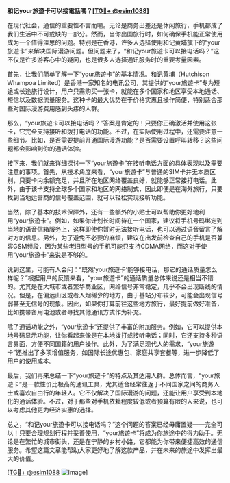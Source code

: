 **和记your旅遊卡可以接電話嗎？[[TG💪+ @esim1088](https://t.me/s/esim1088)]**

在现代社会，通信的重要性不言而喻。无论是商务出差还是休闲旅行，手机都成了我们生活中不可或缺的一部分。然而，当你出国旅行时，如何确保手机能正常使用成为一个值得深思的问题。特别是在香港，许多人选择使用和记黄埔旗下的“your旅遊卡”来解决国际漫游问题。但问题来了，“和记your旅遊卡可以接电话吗？”这不仅是许多游客心中的疑问，也是很多人选择通讯服务时的重要考量因素。

首先，让我们简单了解一下“your旅遊卡”的基本情况。和记黄埔（Hutchison Whampoa Limited）是香港一家知名的电讯公司，其提供的“your旅遊卡”专为短途或长途旅行设计，用户只需购买一张卡，就能在多个国家和地区享受本地通话、短信以及数据流量服务。这种卡的最大优势在于价格实惠且操作简便，特别适合那些对国际漫游费用感到头疼的人群。

那么，“your旅遊卡可以接电话吗？”答案是肯定的！只要你正确激活并使用这张卡，它完全支持接听和拨打电话的功能。不过，在实际使用过程中，还需要注意一些细节。比如，是否需要提前开通国际漫游功能？是否需要设置呼叫转移？这些问题都会影响到你的通话体验。

接下来，我们就来详细探讨一下“your旅遊卡”在接听电话方面的具体表现以及需要注意的事项。首先，从技术角度来看，“your旅遊卡”与普通的SIM卡并无本质区别，只要卡内余额充足，并且所在地区网络覆盖良好，就能够正常接打电话。此外，由于该卡支持全球多个国家和地区的网络制式，因此即便是在海外旅行，只要找到当地运营商的信号覆盖范围，就可以轻松实现接听功能。

当然，除了基本的技术保障外，还有一些额外的小贴士可以帮助你更好地利用“your旅遊卡”。例如，如果你计划长时间待在一个国家，建议将手机号码绑定到当地的语音信箱服务上，这样即使你暂时无法接听电话，也可以通过语音留言了解对方的信息。另外，为了避免不必要的麻烦，建议在出发前检查自己的手机是否兼容GSM频段，因为某些老旧型号的手机可能只支持CDMA网络，而这对于使用“your旅遊卡”来说是不够的。

说到这里，可能有人会问：“既然‘your旅遊卡’能够接电话，那它的通话质量怎么样呢？”根据用户的反馈来看，“your旅遊卡”的通话质量总体来说还是相当不错的。尤其是在大城市或者繁华商业区，网络信号非常稳定，几乎不会出现断线的情况。但是，在偏远山区或者人烟稀少的地方，由于基站分布较少，可能会出现信号弱甚至无信号的现象。因此，如果你打算前往这些地方旅行，最好提前做好准备，比如携带备用电池或者寻找其他通讯方式作为补充。

除了通话功能之外，“your旅遊卡”还提供了丰富的附加服务。例如，它可以提供本地号码显示功能，让你看起来像是在本地拨打或接听电话；同时，它还支持多种语言界面，方便不同国籍的用户操作。此外，为了满足现代人的需求，“your旅遊卡”还推出了多项增值服务，如国际长途优惠包、家庭共享套餐等，进一步降低了用户的使用成本。

最后，我们再来总结一下“your旅遊卡”的特点及其适用人群。总体而言，“your旅遊卡”是一款性价比极高的通讯工具，尤其适合经常往返于不同国家之间的商务人士或喜欢自由行的年轻人。它不仅解决了国际漫游的问题，还能让用户享受到本地化的通话体验。不过，对于那些对手机依赖程度较低或者预算有限的人来说，也可以考虑其他更为经济实惠的选择。

总之，“和记your旅遊卡可以接电话吗？”这个问题的答案已经毋庸置疑——完全可以！只要合理规划行程并妥善使用，“your旅遊卡”将成为你旅途中的得力助手。无论是在繁忙的城市街头，还是在宁静的乡村小路，它都能为你带来便捷高效的通信服务。希望这篇文章能帮助大家更好地了解这款产品，并在未来的旅途中发挥出最大的价值。

[[TG💪+ @esim1088](https://t.me/s/esim1088) ![Image](https://i.postimg.cc/4NQfJmqS/Snipaste-2025-05-13-00-14-12.png)]